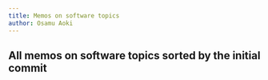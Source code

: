 ```yaml
---
title: Memos on software topics
author: Osamu Aoki
---
```


## All memos on software topics sorted by the initial commit
